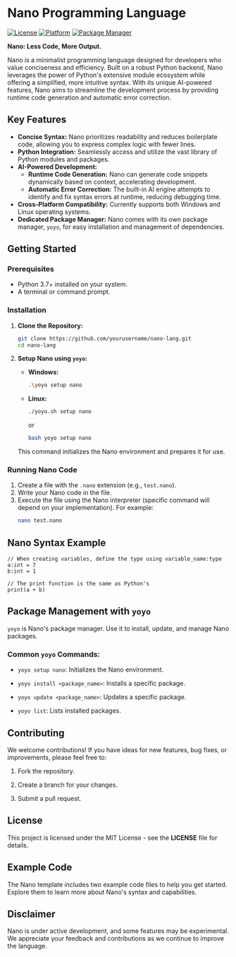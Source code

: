 # Nano Programming Language

[![License](https://img.shields.io/badge/License-MIT-blue.svg)](LICENSE)
[![Platform](https://img.shields.io/badge/Platform-Windows%20%7C%20Linux-brightgreen.svg)](https://github.com/yourusername/nano-lang) 
[![Package Manager](https://img.shields.io/badge/Package%20Manager-yoyo-yellow.svg)](https://github.com/yourusername/nano-lang)

**Nano: Less Code, More Output.**

Nano is a minimalist programming language designed for developers who value conciseness and efficiency. Built on a robust Python backend, Nano leverages the power of Python's extensive module ecosystem while offering a simplified, more intuitive syntax. With its unique AI-powered features, Nano aims to streamline the development process by providing runtime code generation and automatic error correction.

## Key Features

*   **Concise Syntax:** Nano prioritizes readability and reduces boilerplate code, allowing you to express complex logic with fewer lines.
*   **Python Integration:** Seamlessly access and utilize the vast library of Python modules and packages.
*   **AI-Powered Development:**
    *   **Runtime Code Generation:**  Nano can generate code snippets dynamically based on context, accelerating development.
    *   **Automatic Error Correction:**  The built-in AI engine attempts to identify and fix syntax errors at runtime, reducing debugging time.
*   **Cross-Platform Compatibility:** Currently supports both Windows and Linux operating systems.
*   **Dedicated Package Manager:** Nano comes with its own package manager, `yoyo`, for easy installation and management of dependencies.

## Getting Started

### Prerequisites

*   Python 3.7+ installed on your system.
*   A terminal or command prompt.

### Installation

1.  **Clone the Repository:**
    ```bash
    git clone https://github.com/yourusername/nano-lang.git
    cd nano-lang
    ```

2.  **Setup Nano using `yoyo`:**
    *   **Windows:**
        ```bash
        .\yoyo setup nano
        ```
    *   **Linux:**
        ```bash
        ./yoyo.sh setup nano 
        ```
        or
        ```bash
        bash yoyo setup nano
        ```

    This command initializes the Nano environment and prepares it for use.

### Running Nano Code

1.  Create a file with the `.nano` extension (e.g., `test.nano`).
2.  Write your Nano code in the file.
3.  Execute the file using the Nano interpreter (specific command will depend on your implementation). For example:
    ```bash
    nano test.nano 
    ```

## Nano Syntax Example

```nano
// When creating variables, define the type using variable_name:type
a:int = 7
b:int = 1  

// The print function is the same as Python's
print(a + b)

```

## **Package Management with** `yoyo`

`yoyo` is Nano's package manager. Use it to install, update, and manage Nano packages.

### **Common** `yoyo` **Commands:**

*   `yoyo setup nano`: Initializes the Nano environment.
    
*   `yoyo install <package_name>`: Installs a specific package.
    
*   `yoyo update <package_name>`: Updates a specific package.
    
*   `yoyo list`: Lists installed packages.
    
## **Contributing**

We welcome contributions! If you have ideas for new features, bug fixes, or improvements, please feel free to:

1.  Fork the repository.
    
2.  Create a branch for your changes.
    
3.  Submit a pull request.
    
## **License**

This project is licensed under the MIT License - see the **LICENSE** file for details.

## **Example Code**

The Nano template includes two example code files to help you get started. Explore them to learn more about Nano's syntax and capabilities.

## **Disclaimer**

Nano is under active development, and some features may be experimental. We appreciate your feedback and contributions as we continue to improve the language.
